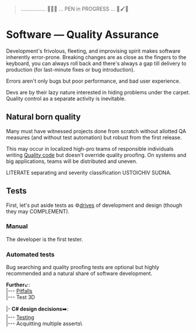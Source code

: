 > ................. 🚧🐝🚧 ... PEN in PROGRESS ... 🚧🖌️🚧 

# Software &mdash; Quality Assurance

Development's frivolous, fleeting, and improvising spirit makes software inherently error-prone. Breaking changes are as close as the fingers to the keyboard, you can always roll back and there's always a gap till delivery to production (for last-minute fixes or bug introduction).

Errors aren't only bugs but poor performance, and bad user experience.

Devs are by their lazy nature interested in hiding problems under the carpet. Quality control as a separate activity is inevitable.

## Natural born quality

Many must have witnessed projects done from scratch without allotted QA measures (and without test automation) but robust from the first release. 

This may occur in localized high-pro teams of responsible individuals writing [Quality code](README+/code-quality.md) but doesn't override quality proofing. On systems and big applications, teams will be distributed and uneven.

LITERATE separating and severity classification USTOICHIV SUDNA.

## Tests

First, let's put aside tests as ⚙️[drives](../design/drive) of development and design (though they may COMPLEMENT).

### Manual

The developer is the first tester.

### Automated tests

Bug searching and quality proofing tests are optional but highly recommended and a natural share of software development. 


**Further**↙️:\
|--- [Pitfalls](README+/tests-pitfalls.md)\
|--- Test 3D

|- **C# design decisions**➡️:\
|--- [Testing](https://github.com/Kyriosity/use-dev/blob/main/README+/decisions/README+/testing)\
|--- Acquitting multiple asserts\





